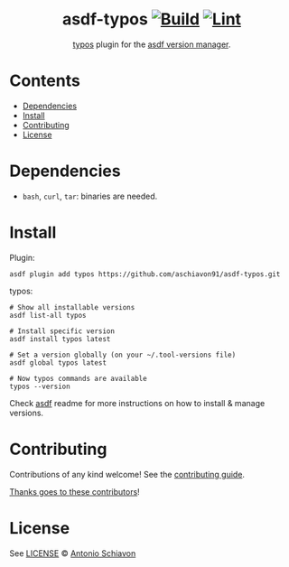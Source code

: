 <div align="center">

# asdf-typos [![Build](https://github.com/aschiavon91/asdf-typos/actions/workflows/build.yml/badge.svg)](https://github.com/aschiavon91/asdf-typos/actions/workflows/build.yml) [![Lint](https://github.com/aschiavon91/asdf-typos/actions/workflows/lint.yml/badge.svg)](https://github.com/aschiavon91/asdf-typos/actions/workflows/lint.yml)


[typos](https://github.com/aschiavon91/asdf-typos) plugin for the [asdf version manager](https://asdf-vm.com).

</div>

# Contents

- [Dependencies](#dependencies)
- [Install](#install)
- [Contributing](#contributing)
- [License](#license)

# Dependencies

- `bash`, `curl`, `tar`: binaries are needed.

# Install

Plugin:

```shell
asdf plugin add typos https://github.com/aschiavon91/asdf-typos.git
```

typos:

```shell
# Show all installable versions
asdf list-all typos

# Install specific version
asdf install typos latest

# Set a version globally (on your ~/.tool-versions file)
asdf global typos latest

# Now typos commands are available
typos --version
```

Check [asdf](https://github.com/asdf-vm/asdf) readme for more instructions on how to
install & manage versions.

# Contributing

Contributions of any kind welcome! See the [contributing guide](contributing.md).

[Thanks goes to these contributors](https://github.com/aschiavon91/asdf-typos/graphs/contributors)!

# License

See [LICENSE](LICENSE) © [Antonio Schiavon](https://github.com/aschiavon91/)
